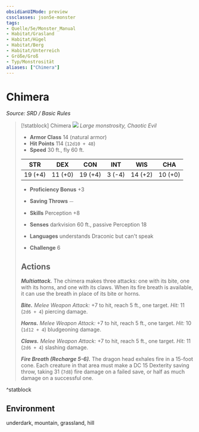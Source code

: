 ```yaml
---
obsidianUIMode: preview
cssclasses: json5e-monster
tags:
- Quelle/5e/Monster_Manual
- Habitat/Grasland
- Habitat/Hügel
- Habitat/Berg
- Habitat/Unterreich
- Größe/Groß
- Typ/Monstrosität
aliases: ["Chimera"]
---
```

# Chimera
*Source: SRD / Basic Rules*  

> [!statblock] Chimera
> ![](compendium/bestiary/monstrosity/token/chimera.png#token)
> *Large monstrosity, Chaotic Evil*
> 
> - **Armor Class** 14  (natural armor)
> - **Hit Points** 114 (`12d10 + 48`)
> - **Speed** 30 ft., fly 60 ft.
> 
> |STR|DEX|CON|INT|WIS|CHA|
> |:---:|:---:|:---:|:---:|:---:|:---:|
> |19 (+4)|11 (+0)|19 (+4)| 3 (-4)|14 (+2)|10 (+0)|
> 
> - **Proficiency Bonus** +3
> - **Saving Throws** ⏤
> - **Skills** Perception +8
> - **Senses** darkvision 60 ft., passive Perception 18
> 
> - **Languages** understands Draconic but can't speak
> - **Challenge** 6
> 
> ## Actions
> 
> ***Multiattack.*** The chimera makes three attacks: one with its bite, one with its horns, and one with its claws. When its fire breath is available, it can use the breath in place of its bite or horns.
> 
> ***Bite.*** *Melee Weapon Attack:* +7 to hit, reach 5 ft., one target. *Hit:* 11 (`2d6 + 4`) piercing damage.
> 
> ***Horns.*** *Melee Weapon Attack:* +7 to hit, reach 5 ft., one target. *Hit:* 10 (`1d12 + 4`) bludgeoning damage.
> 
> ***Claws.*** *Melee Weapon Attack:* +7 to hit, reach 5 ft., one target. *Hit:* 11 (`2d6 + 4`) slashing damage.
> 
> ***Fire Breath (Recharge 5-6).*** The dragon head exhales fire in a 15-foot cone. Each creature in that area must make a DC 15 Dexterity saving throw, taking 31 (`7d8`) fire damage on a failed save, or half as much damage on a successful one.
^statblock

## Environment

underdark, mountain, grassland, hill